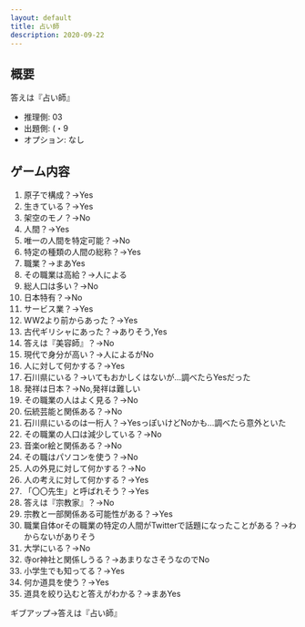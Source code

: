 ```yaml
---
layout: default
title: 占い師
description: 2020-09-22
---
```


## 概要

答えは『占い師』

- 推理側: 03
- 出題側: (・9
- オプション: なし

## ゲーム内容

1. 原子で構成？→Yes
2. 生きている？→Yes
3. 架空のモノ？→No
4. 人間？→Yes
5. 唯一の人間を特定可能？→No
6. 特定の種類の人間の総称？→Yes
7. 職業？→まあYes
8. その職業は高給？→人による
9. 総人口は多い？→No
10. 日本特有？→No
11. サービス業？→Yes
12. WW2より前からあった？→Yes
13. 古代ギリシャにあった？→ありそう,Yes
14. 答えは『美容師』？→No
15. 現代で身分が高い？→人によるがNo
16. 人に対して何かする？→Yes
17. 石川県にいる？→いてもおかしくはないが…調べたらYesだった
18. 発祥は日本？→No,発祥は難しい
19. その職業の人はよく見る？→No
20. 伝統芸能と関係ある？→No
21. 石川県にいるのは一桁人？→YesっぽいけどNoかも…調べたら意外といた
22. その職業の人口は減少している？→No
23. 音楽or絵と関係ある？→No
24. その職はパソコンを使う？→No
25. 人の外見に対して何かする？→No
26. 人の考えに対して何かする？→Yes
27. 「〇〇先生」と呼ばれそう？→Yes
28. 答えは『宗教家』？→No
29. 宗教と一部関係ある可能性がある？→Yes
30. 職業自体orその職業の特定の人間がTwitterで話題になったことがある？→わからないがありそう
31. 大学にいる？→No
32. 寺or神社と関係しうる？→あまりなさそうなのでNo
33. 小学生でも知ってる？→Yes
34. 何か道具を使う？→Yes
35. 道具を絞り込むと答えがわかる？→まあYes

ギブアップ→答えは『占い師』
